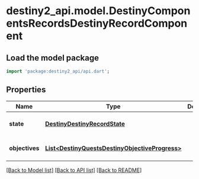 # destiny2_api.model.DestinyComponentsRecordsDestinyRecordComponent

## Load the model package
```dart
import 'package:destiny2_api/api.dart';
```

## Properties
Name | Type | Description | Notes
------------ | ------------- | ------------- | -------------
**state** | [**DestinyDestinyRecordState**](DestinyDestinyRecordState.md) |  | [optional] [default to null]
**objectives** | [**List&lt;DestinyQuestsDestinyObjectiveProgress&gt;**](DestinyQuestsDestinyObjectiveProgress.md) |  | [optional] [default to []]

[[Back to Model list]](../README.md#documentation-for-models) [[Back to API list]](../README.md#documentation-for-api-endpoints) [[Back to README]](../README.md)


